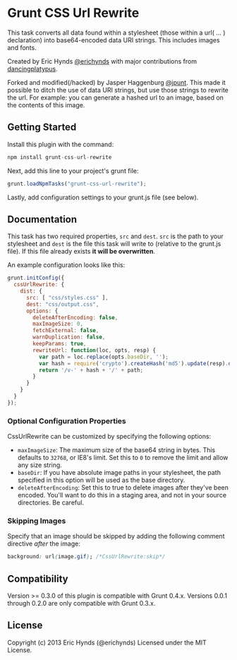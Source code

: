 # Grunt CSS Url Rewrite

This task converts all data found within a stylesheet (those within a url( ... ) declaration) into base64-encoded data URI strings. This includes images and fonts.

Created by Eric Hynds [@erichynds](http://twitter.com/erichynds) with major contributions from [dancingplatypus](https://github.com/dancingplatypus).

Forked and modified(/hacked) by Jasper Haggenburg [@jpunt](http://twitter.com/jpunt). This made it possible to ditch the use of data URI strings, but use those strings to rewrite the url. For example: you can generate a hashed url to an image, based on the contents of this image.

## Getting Started

Install this plugin with the command:

```js
npm install grunt-css-url-rewrite
```

Next, add this line to your project's grunt file:

```js
grunt.loadNpmTasks("grunt-css-url-rewrite");
```

Lastly, add configuration settings to your grunt.js file (see below).

## Documentation

This task has two required properties, `src` and `dest`. `src` is the path to your stylesheet and `dest` is the file this task will write to (relative to the grunt.js file). If this file already exists **it will be overwritten**.

An example configuration looks like this:

```js
grunt.initConfig({
  cssUrlRewrite: {
    dist: {
      src: [ "css/styles.css" ],
      dest: "css/output.css",
      options: {
        deleteAfterEncoding: false,
        maxImageSize: 0,
        fetchExternal: false,
        warnDuplication: false,
        keepParams: true,
        rewriteUrl: function(loc, opts, resp) {
          var path = loc.replace(opts.baseDir, '');
          var hash = require('crypto').createHash('md5').update(resp).digest('hex');
          return '/v-' + hash + '/' + path;
        }
      }
    }
  }
});
```

### Optional Configuration Properties

CssUrlRewrite can be customized by specifying the following options:

* `maxImageSize`: The maximum size of the base64 string in bytes. This defaults to `32768`, or IE8's limit. Set this to `0` to remove the limit and allow any size string.
* `baseDir`: If you have absolute image paths in your stylesheet, the path specified in this option will be used as the base directory.
* `deleteAfterEncoding`: Set this to true to delete images after they've been encoded. You'll want to do this in a staging area, and not in your source directories.  Be careful.

### Skipping Images

Specify that an image should be skipped by adding the following comment directive *after* the image:

```css
background: url(image.gif); /*CssUrlRewrite:skip*/
```

## Compatibility

Version >= 0.3.0 of this plugin is compatible with Grunt 0.4.x. Versions 0.0.1 through 0.2.0 are only compatible with Grunt 0.3.x.

## License

Copyright (c) 2013 Eric Hynds (@erichynds)
Licensed under the MIT License.
